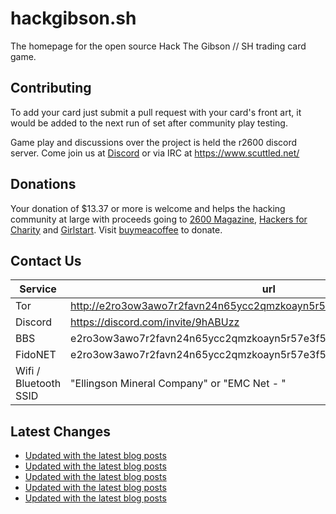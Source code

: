 # hackgibson.sh
The homepage for the open source Hack The Gibson // SH trading card game.


## Contributing

To add your card just submit a pull request with your card's front art, it would be added to the next run of set after community play testing.

Game play and discussions over the project is held the r2600 discord server. Come join us at [Discord](https://discord.com/invite/9hABUzz) or via IRC at https://www.scuttled.net/


## Donations

Your donation of $13.37 or more is welcome and helps the hacking community at large with proceeds going to [2600 Magazine](https://2600.com/), [Hackers for Charity](https://hackersforcharity.org) and [Girlstart](https://girlstart.org).  Visit [buymeacoffee](https://www.buymeacoffee.com/hackgibson.sh) to donate.


## Contact Us

Service | url
-|-
Tor | http://e2ro3ow3awo7r2favn24n65ycc2qmzkoayn5r57e3f56nvjwdcgg32ad.onion
Discord | https://discord.com/invite/9hABUzz
BBS | e2ro3ow3awo7r2favn24n65ycc2qmzkoayn5r57e3f56nvjwdcgg32ad.onion:23
FidoNET | e2ro3ow3awo7r2favn24n65ycc2qmzkoayn5r57e3f56nvjwdcgg32ad.onion:24554
Wifi / Bluetooth SSID | "Ellingson Mineral Company" or "EMC Net - <fidonet address>"

## Latest Changes
<!-- BLOG-POST-LIST:START -->
- [Updated with the latest blog posts](https://github.com/DFW2600/hackgibson.sh/commit/fa1e22c95e076bdd19e6fc9aa6bd0cd78212df37)
- [Updated with the latest blog posts](https://github.com/DFW2600/hackgibson.sh/commit/e3c5b4ac549fcd9404a12e2a94d8d1da4ae4ccf2)
- [Updated with the latest blog posts](https://github.com/DFW2600/hackgibson.sh/commit/5956af33592a497faee93192ab77545f3b67cc73)
- [Updated with the latest blog posts](https://github.com/DFW2600/hackgibson.sh/commit/a394df3999aebd203c7b29b8a93b51ab00a1f768)
- [Updated with the latest blog posts](https://github.com/DFW2600/hackgibson.sh/commit/98fa187494a9c90b1f88cfb348eb10f8deeb41d9)
<!-- BLOG-POST-LIST:END -->
